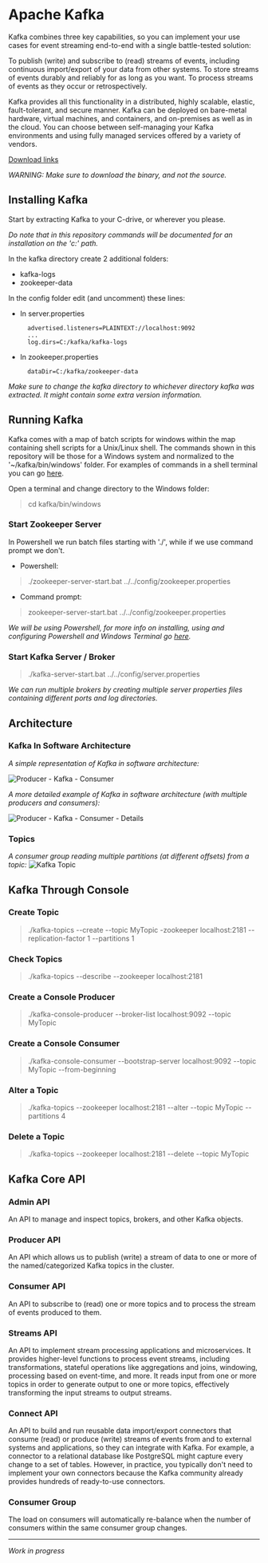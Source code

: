 # Apache Kafka

Kafka combines three key capabilities, so you can implement your use cases for event streaming end-to-end with
a single battle-tested solution:

To publish (write) and subscribe to (read) streams of events, including continuous import/export of your data from other systems.
To store streams of events durably and reliably for as long as you want.
To process streams of events as they occur or retrospectively.

Kafka provides all this functionality in a distributed, highly scalable, elastic, fault-tolerant, and secure manner.
Kafka can be deployed on bare-metal hardware, virtual machines, and containers, and on-premises as well as in the cloud.
You can choose between self-managing your Kafka environments and using fully managed services offered by a variety of vendors.

[Download links](https://kafka.apache.org/downloads)

*WARNING: Make sure to download the binary, and not the source.*


## Installing Kafka

Start by extracting Kafka to your C-drive, or wherever you please.

*Do note that in this repository commands will be documented for an installation on the 'c:\' path.*

In the kafka directory create 2 additional folders:
- kafka-logs
- zookeeper-data

In the config folder edit (and uncomment) these lines:
- In server.properties

        advertised.listeners=PLAINTEXT://localhost:9092
        ...
        log.dirs=C:/kafka/kafka-logs

- In zookeeper.properties

        dataDir=C:/kafka/zookeeper-data

*Make sure to change the kafka directory to whichever directory kafka was extracted.
It might contain some extra version information.*


## Running Kafka

Kafka comes with a map of batch scripts for windows within the map containing shell scripts for a Unix/Linux shell.
The commands shown in this repository will be those for a Windows system and normalized to the '~/kafka/bin/windows' folder.
For examples of commands in a shell terminal you can go [here](https://github.com/dilipsundarraj1/TeachApacheKafka/blob/master/Kafka_Commands.md).

Open a terminal and change directory to the Windows folder:

> cd kafka/bin/windows

### Start Zookeeper Server

In Powershell we run batch files starting with './', while if we use command prompt we don't.

- Powershell:
> ./zookeeper-server-start.bat ../../config/zookeeper.properties

- Command prompt:
> zookeeper-server-start.bat ../../config/zookeeper.properties

*We will be using Powershell, for more info on installing, using and configuring Powershell and Windows Terminal go
[here](https://github.com/H3AR7B3A7/WindowsTerminalAndPowershell).*

### Start Kafka Server / Broker

> ./kafka-server-start.bat ../../config/server.properties

*We can run multiple brokers by creating multiple server properties files containing different ports and log directories.*


## Architecture

### Kafka In Software Architecture

*A simple representation of Kafka in software architecture:*

![Producer - Kafka - Consumer](img/producer-kafka-consumer.png)

*A more detailed example of Kafka in software architecture (with multiple producers and consumers):*

![Producer - Kafka - Consumer - Details](img/producer-kafka-consumer-details.png)

### Topics

*A consumer group reading multiple partitions (at different offsets) from a topic:*
![Kafka Topic](img/kafka-topic.png)


## Kafka Through Console

### Create Topic

> ./kafka-topics --create --topic MyTopic -zookeeper localhost:2181 --replication-factor 1 --partitions 1

### Check Topics

> ./kafka-topics --describe --zookeeper localhost:2181

### Create a Console Producer

> ./kafka-console-producer --broker-list localhost:9092 --topic MyTopic

### Create a Console Consumer

> ./kafka-console-consumer --bootstrap-server localhost:9092 --topic MyTopic --from-beginning

### Alter a Topic

> ./kafka-topics --zookeeper localhost:2181 --alter --topic MyTopic --partitions 4

### Delete a Topic

> ./kafka-topics --zookeeper localhost:2181 --delete --topic MyTopic


## Kafka Core API

### Admin API

An API to manage and inspect topics, brokers, and other Kafka objects.

### Producer API

An API which allows us to publish (write) a stream of data to one or more of the named/categorized
Kafka topics in the cluster.

### Consumer API

An API to subscribe to (read) one or more topics and to process the stream of events produced to them.

### Streams API

An API to implement stream processing applications and microservices.
It provides higher-level functions to process event streams, including transformations,
stateful operations like aggregations and joins, windowing, processing based on event-time, and more.
It reads input from one or more topics in order to generate output to one or more topics,
effectively transforming the input streams to output streams.

### Connect API

An API to build and run reusable data import/export connectors that consume (read) or produce (write) streams of events
from and to external systems and applications, so they can integrate with Kafka.
For example, a connector to a relational database like PostgreSQL might capture every change to a set of tables.
However, in practice, you typically don't need to implement your own connectors because the Kafka community already
provides hundreds of ready-to-use connectors.

### Consumer Group

The load on consumers will automatically re-balance when the number of consumers within the same consumer group changes.










---
*Work in progress*